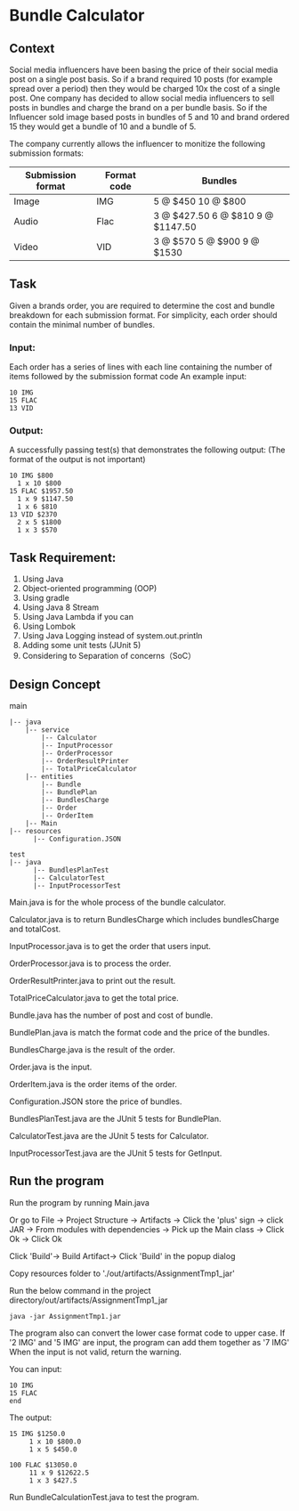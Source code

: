 # Bundle Calculator

## Context
Social media influencers have been basing the price of their social media post on a single post basis. So if a brand required 10 posts (for example spread over a period) then they would be charged 10x the cost of a single post. One company has decided to allow social media influencers to sell posts in bundles and charge the brand on a per bundle basis. So if the Influencer sold image based posts in bundles of 5 and 10 and brand ordered 15 they would get a bundle of 10 and a bundle of 5.

The company currently allows the influencer to monitize the following submission formats:

Submission format | Format code | Bundles
----------------- | ----------- | -------
Image | IMG | 5 @ $450 10 @ $800
Audio | Flac | 3 @ $427.50 6 @ $810 9 @ $1147.50
Video | VID | 3 @ $570 5 @ $900 9 @ $1530

## Task

Given a brands order, you are required to determine the cost and bundle breakdown for each submission format. For simplicity, each order should contain the minimal number of bundles.

### Input:
Each order has a series of lines with each line containing the number of items followed by the submission format code
An example input:
```
10 IMG
15 FLAC
13 VID
```

### Output:
A successfully passing test(s) that demonstrates the following output: (The format of the output is not important)
```
10 IMG $800
  1 x 10 $800
15 FLAC $1957.50
  1 x 9 $1147.50
  1 x 6 $810
13 VID $2370
  2 x 5 $1800
  1 x 3 $570
```

## Task Requirement:
1. Using Java
2. Object-oriented programming (OOP)
3. Using gradle
4. Using Java 8 Stream
5. Using Java Lambda if you can
6. Using Lombok
7. Using Java Logging instead of system.out.println
8. Adding some unit tests (JUnit 5)
9. Considering to Separation of concerns（SoC）

## Design Concept

main
```
|-- java
    |-- service
        |-- Calculator
        |-- InputProcessor
        |-- OrderProcessor
        |-- OrderResultPrinter
        |-- TotalPriceCalculator
    |-- entities
        |-- Bundle
        |-- BundlePlan
        |-- BundlesCharge
        |-- Order
        |-- OrderItem
    |-- Main
|-- resources
      |-- Configuration.JSON

test
|-- java
      |-- BundlesPlanTest
      |-- CalculatorTest
      |-- InputProcessorTest

```

Main.java is for the whole process of the bundle calculator.

Calculator.java is to return BundlesCharge which includes bundlesCharge and totalCost.

InputProcessor.java is to get the order that users input.

OrderProcessor.java is to process the order.

OrderResultPrinter.java to print out the result.

TotalPriceCalculator.java to get the total price.

Bundle.java has the number of post and cost of bundle.

BundlePlan.java is match the format code and the price of the bundles.

BundlesCharge.java is the result of the order.

Order.java is the input.

OrderItem.java is the order items of the order.

Configuration.JSON store the price of bundles.

BundlesPlanTest.java are the JUnit 5 tests for BundlePlan.

CalculatorTest.java are the JUnit 5 tests for Calculator.

InputProcessorTest.java are the JUnit 5 tests for GetInput.

## Run the program
Run the program by running Main.java

Or go to File
-> Project Structure 
-> Artifacts 
-> Click the 'plus' sign 
-> click JAR 
-> From modules with dependencies
-> Pick up the Main class
-> Click Ok
-> Click Ok 

Click 'Build'-> Build Artifact-> Click 'Build' in the popup dialog

Copy resources folder to './out/artifacts/AssignmentTmp1_jar'

Run  the below command in the project directory/out/artifacts/AssignmentTmp1_jar
```
java -jar AssignmentTmp1.jar
```

The program also can convert the lower case format code to upper case.
If '2 IMG' and '5 IMG' are input, the program can add them together as '7 IMG'
When the input is not valid, return the warning.

You can input:
```
10 IMG
15 FLAC
end
```

The output:
```
15 IMG $1250.0
     1 x 10 $800.0 
     1 x 5 $450.0 

100 FLAC $13050.0
     11 x 9 $12622.5 
     1 x 3 $427.5
```

Run BundleCalculationTest.java to test the program.

